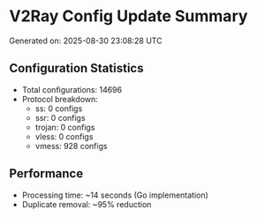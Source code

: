 # V2Ray Config Update Summary
Generated on: 2025-08-30 23:08:28 UTC

## Configuration Statistics
- Total configurations: 14696
- Protocol breakdown:
  - ss: 0 configs
  - ssr: 0 configs
  - trojan: 0 configs
  - vless: 0 configs
  - vmess: 928 configs

## Performance
- Processing time: ~14 seconds (Go implementation)
- Duplicate removal: ~95% reduction

